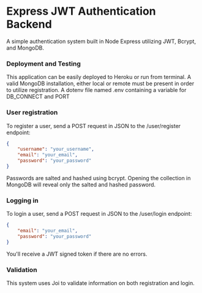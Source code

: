 # Express JWT Authentication Backend
A simple authentication system built in Node Express utilizing JWT, Bcrypt, and MongoDB.

### Deployment and Testing
This application can be easily deployed to Heroku or run from terminal. A valid MongoDB installation, either local or remote must be present in order to utilize registration. A dotenv file named .env containing a variable for DB_CONNECT and PORT

### User registration
To register a user, send a POST request in JSON to the /user/register endpoint:
```JSON
{
    "username": "your_username",
    "email": "your_email",
    "password": "your_password"
}
```
Passwords are salted and hashed using bcrypt. Opening the collection in MongoDB will reveal only the salted and hashed password.

### Logging in
To login a user, send a POST request in JSON to the /user/login endpoint:
```JSON
{
    "email": "your_email",
    "password": "your_password"
}
```
You'll receive a JWT signed token if there are no errors.

### Validation
This system uses Joi to validate information on both registration and login.